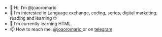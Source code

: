 - 👋 Hi, I’m @joaoromario
- 👀 I’m interested in Language exchange, coding, series, digital marketing, reading and learning 🤓
- 🌱 I’m currently learning HTML.
- 📫 How to reach me: <a href="http://instagram.com/joaoromario" target="_blank"> @joaoromario </a> or on <a href="https://t.me/joaoromario" target="_blank"> telegram</a>

<!---
joaoromario/joaoromario is a ✨ special ✨ repository because its `README.md` (this file) appears on your GitHub profile.
You can click the Preview link to take a look at your changes.
--->

